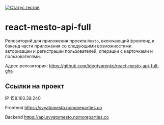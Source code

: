 [![Статус тестов](../../actions/workflows/tests.yml/badge.svg)](../../actions/workflows/tests.yml)

# react-mesto-api-full
Репозиторий для приложения проекта `Mesto`, включающий фронтенд и бэкенд части приложения со следующими возможностями: авторизации и регистрации пользователей, операции с карточками и пользователями.

Адрес репозитория: https://github.com/idegtyarenko/react-mesto-api-full-gha

## Ссылки на проект

IP 158.160.39.240

Frontend https://svyatomesto.nomoreparties.co

Backend https://api.svyatomesto.nomoreparties.co
